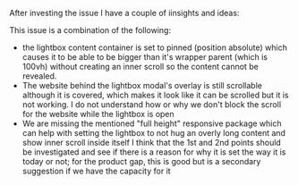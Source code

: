 After investing the issue I have a couple of iinsights and ideas:

This issue is a combination of the following:
* the lightbox content container is set to pinned (position absolute) which causes it to be able to be bigger than it's wrapper parent (which is 100vh) without creating an inner scroll so the content cannot be revealed. 
* The website behind the lightbox modal's overlay is still scrollable although it is covered, which makes it look like it can be scrolled but it is not working. I do not understand how or why we don't block the scroll for the website while the lightbox is open
* We are missing the mentioned "full height" responsive package which can help with setting the lightbox to not hug an overly long content and show inner scroll inside itself
I think that the 1st and 2nd points should be investigated and see if there is a reason for why it is set the way it is today or not; for the product gap, this is good but is a secondary suggestion if we have the capacity for it
